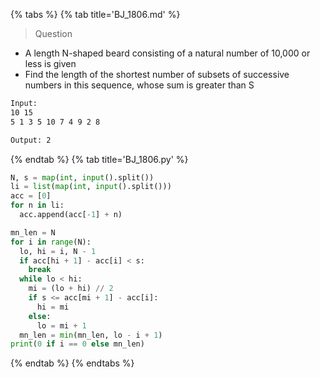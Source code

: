 {% tabs %}
{% tab title='BJ_1806.md' %}

> Question

* A length N-shaped beard consisting of a natural number of 10,000 or less is given
* Find the length of the shortest number of subsets of successive numbers in this sequence, whose sum is greater than S

```txt
Input:
10 15
5 1 3 5 10 7 4 9 2 8

Output: 2
```

{% endtab %}
{% tab title='BJ_1806.py' %}

```py
N, s = map(int, input().split())
li = list(map(int, input().split()))
acc = [0]
for n in li:
  acc.append(acc[-1] + n)

mn_len = N
for i in range(N):
  lo, hi = i, N - 1
  if acc[hi + 1] - acc[i] < s:
    break
  while lo < hi:
    mi = (lo + hi) // 2
    if s <= acc[mi + 1] - acc[i]:
      hi = mi
    else:
      lo = mi + 1
  mn_len = min(mn_len, lo - i + 1)
print(0 if i == 0 else mn_len)
```

{% endtab %}
{% endtabs %}
